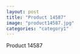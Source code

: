 ```yaml
---
layout: post
title: "Product 14587"
image: "product14587.jpg"
categories: "category1"
---
```

Product 14587
